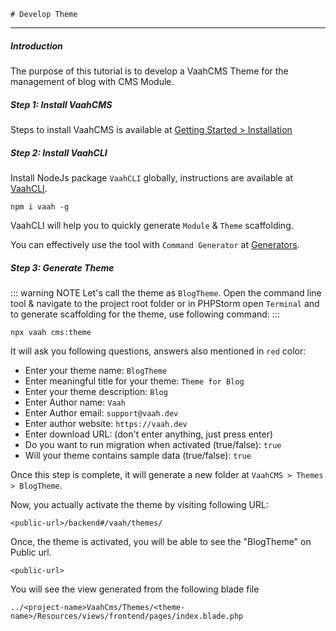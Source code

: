     # Develop Theme

------



##### Introduction

The purpose of this tutorial is to develop a VaahCMS Theme for the management of blog with CMS Module.



##### Step 1: Install VaahCMS

Steps to install VaahCMS is available at [Getting Started > Installation](/vaahcms/installation.md)



##### Step 2: Install VaahCLI

Install NodeJs package `VaahCLI` globally, instructions are available at [VaahCLI](https://www.npmjs.com/package/vaah).

```shell
npm i vaah -g
```



VaahCLI will help you to quickly generate `Module` & `Theme` scaffolding.

You can effectively use the tool with `Command Generator` at [Generators](/vaahcms/generators.md).



##### Step 3: Generate Theme
::: warning NOTE
Let's call the theme as `BlogTheme`. Open the command line tool & navigate to the project root folder or in PHPStorm open `Terminal` and to generate scaffolding for the theme, use following command:
:::
```shell
npx vaah cms:theme
```


It will ask you following questions, answers also mentioned in `red` color:

- Enter your theme name: `BlogTheme`
- Enter meaningful title for your theme: `Theme for Blog`
- Enter your theme description: `Blog`
- Enter Author name: `Vaah`
- Enter Author email: `support@vaah.dev`
- Enter author website: `https://vaah.dev`
- Enter download URL: (don't enter anything, just press enter)
- Do you want to run migration when activated (true/false): `true`
- Will your theme contains sample data (true/false): `true`

Once this step is complete, it will generate a new folder at `VaahCMS > Themes > BlogTheme`.

Now, you actually activate the theme by visiting following URL:


```http request
<public-url>/backend#/vaah/themes/
```


Once, the theme is activated, you will be able to see the "BlogTheme" on Public url.

```http request
<public-url>
```

You will see the view generated from the following blade file

```
../<project-name>VaahCms/Themes/<theme-name>/Resources/views/frontend/pages/index.blade.php
```
